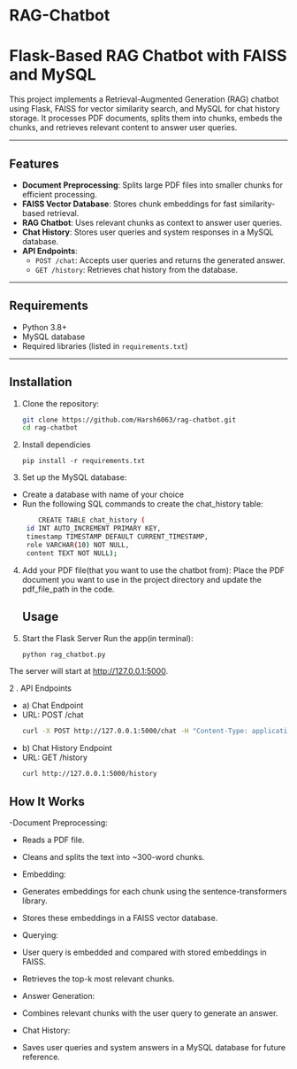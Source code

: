# RAG-Chatbot
# Flask-Based RAG Chatbot with FAISS and MySQL

This project implements a Retrieval-Augmented Generation (RAG) chatbot using Flask, FAISS for vector similarity search, and MySQL for chat history storage. It processes PDF documents, splits them into chunks, embeds the chunks, and retrieves relevant content to answer user queries.

---

## Features

- **Document Preprocessing**: Splits large PDF files into smaller chunks for efficient processing.
- **FAISS Vector Database**: Stores chunk embeddings for fast similarity-based retrieval.
- **RAG Chatbot**: Uses relevant chunks as context to answer user queries.
- **Chat History**: Stores user queries and system responses in a MySQL database.
- **API Endpoints**:
  - `POST /chat`: Accepts user queries and returns the generated answer.
  - `GET /history`: Retrieves chat history from the database.

---

## Requirements

- Python 3.8+
- MySQL database
- Required libraries (listed in `requirements.txt`)

---

## Installation

1. Clone the repository:
   ```bash
   git clone https://github.com/Harsh6063/rag-chatbot.git
   cd rag-chatbot

2. Install dependicies
   
       pip install -r requirements.txt

3. Set up the MySQL database:

- Create a database with name of your choice
- Run the following SQL commands to create the chat_history table:
   ```bash
       CREATE TABLE chat_history (
    id INT AUTO_INCREMENT PRIMARY KEY,
    timestamp TIMESTAMP DEFAULT CURRENT_TIMESTAMP,
    role VARCHAR(10) NOT NULL,
    content TEXT NOT NULL);

4. Add your PDF file(that you want to use the chatbot from): Place the PDF document you want to use in the project directory and update the pdf_file_path in the code.

   ## Usage

1. Start the Flask Server
Run the app(in terminal):
   ```bash
   python rag_chatbot.py
The server will start at http://127.0.0.1:5000.

2 . API Endpoints
- a) Chat Endpoint
- URL: POST /chat
   ```bash
   curl -X POST http://127.0.0.1:5000/chat -H "Content-Type: application/json" -d "{\"query\": \"What is this document about?\"}"


- b) Chat History Endpoint
- URL: GET /history
   ```bash
   curl http://127.0.0.1:5000/history


## How It Works
-Document Preprocessing:

- Reads a PDF file.
- Cleans and splits the text into ~300-word chunks.
- Embedding:

- Generates embeddings for each chunk using the sentence-transformers library.
- Stores these embeddings in a FAISS vector database.
- Querying:

- User query is embedded and compared with stored embeddings in FAISS.
- Retrieves the top-k most relevant chunks.
- Answer Generation:
- Combines relevant chunks with the user query to generate an answer.
 - Chat History:

- Saves user queries and system answers in a MySQL database for future reference.


  

